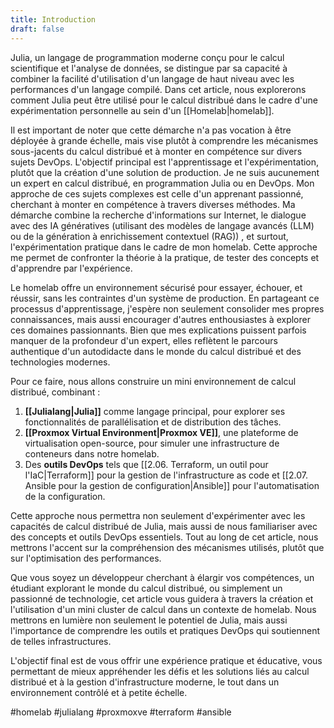 ```yaml
---
title: Introduction
draft: false
---
```

Julia, un langage de programmation moderne conçu pour le calcul scientifique et l'analyse de données, se distingue par sa capacité à combiner la facilité d'utilisation d'un langage de haut niveau avec les performances d'un langage compilé. Dans cet article, nous explorerons comment Julia peut être utilisé pour le calcul distribué dans le cadre d'une expérimentation personnelle au sein d'un [[Homelab|homelab]].

Il est important de noter que cette démarche n'a pas vocation à être déployée à grande échelle, mais vise plutôt à comprendre les mécanismes sous-jacents du calcul distribué et à monter en compétence sur divers sujets DevOps. 
L'objectif principal est l'apprentissage et l'expérimentation, plutôt que la création d'une solution de production. 
Je ne suis aucunement un expert en calcul distribué, en programmation Julia ou en DevOps. Mon approche de ces sujets complexes est celle d'un apprenant passionné, cherchant à monter en compétence à travers diverses méthodes. Ma démarche combine la recherche d'informations sur Internet, le dialogue avec des IA génératives (utilisant des modèles de langage avancés (LLM) ou de la génération à enrichissement contextuel (RAG)) , et surtout, l'expérimentation pratique dans le cadre de mon homelab. Cette approche me permet de confronter la théorie à la pratique, de tester des concepts et d'apprendre par l'expérience.

Le homelab offre un environnement sécurisé pour essayer, échouer, et réussir, sans les contraintes d'un système de production. En partageant ce processus d'apprentissage, j'espère non seulement consolider mes propres connaissances, mais aussi encourager d'autres enthousiastes à explorer ces domaines passionnants. Bien que mes explications puissent parfois manquer de la profondeur d'un expert, elles reflètent le parcours authentique d'un autodidacte dans le monde du calcul distribué et des technologies modernes.

Pour ce faire, nous allons construire un mini environnement de calcul distribué, combinant :

1. **[[Julialang|Julia]]** comme langage principal, pour explorer ses fonctionnalités de parallélisation et de distribution des tâches.
2. **[[Proxmox Virtual Environment|Proxmox VE]]**, une plateforme de virtualisation open-source, pour simuler une infrastructure de conteneurs dans notre homelab.
3. Des **outils DevOps** tels que [[2.06. Terraform, un outil pour l'IaC|Terraform]] pour la gestion de l'infrastructure as code et [[2.07. Ansible pour la gestion de configuration|Ansible]] pour l'automatisation de la configuration.

Cette approche nous permettra non seulement d'expérimenter avec les capacités de calcul distribué de Julia, mais aussi de nous familiariser avec des concepts et outils DevOps essentiels. Tout au long de cet article, nous mettrons l'accent sur la compréhension des mécanismes utilisés, plutôt que sur l'optimisation des performances.

Que vous soyez un développeur cherchant à élargir vos compétences, un étudiant explorant le monde du calcul distribué, ou simplement un passionné de technologie, cet article vous guidera à travers la création et l'utilisation d'un mini cluster de calcul dans un contexte de homelab. Nous mettrons en lumière non seulement le potentiel de Julia, mais aussi l'importance de comprendre les outils et pratiques DevOps qui soutiennent de telles infrastructures.

L'objectif final est de vous offrir une expérience pratique et éducative, vous permettant de mieux appréhender les défis et les solutions liés au calcul distribué et à la gestion d'infrastructure moderne, le tout dans un environnement contrôlé et à petite échelle.

#homelab #julialang #proxmoxve #terraform #ansible
